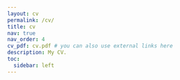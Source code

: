 ```yaml
---
layout: cv
permalink: /cv/
title: cv
nav: true
nav_order: 4
cv_pdf: cv.pdf # you can also use external links here
description: My CV.
toc:
  sidebar: left
---
```

